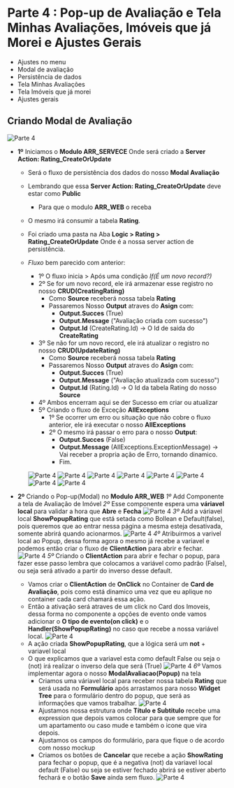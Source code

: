 # Parte 4 : Pop-up de Avaliação e Tela Minhas Avaliações, Imóveis que já Morei e Ajustes Gerais

- Ajustes no menu
- Modal de avaliação
- Persistência de dados
- Tela Minhas Avaliações
- Tela Imóveis que já morei
- Ajustes gerais

## Criando Modal de Avaliação

![Parte 4](..//Parte%204/img/ModalAvaliacao-TelaAvaliarImovel/ModalAvaliacao01.png)

- **1º** Iniciamos o **Modulo ARR_SERVECE** Onde será criado a **Server Action: Rating_CreateOrUpdate**

  - Será o fluxo de persistência dos dados do nosso **Modal Avaliação**
  - Lembrando que essa **Server Action: Rating_CreateOrUpdate** deve estar como **Public**
    - Para que o modulo **ARR_WEB** o receba
  - O mesmo irá consumir a tabela **Rating**.
  - Foi criado uma pasta na Aba **Logic > Rating > Rating_CreateOrUpdate** Onde é a nossa server action de persistência.
  - *Fluxo* bem parecido com anterior:
    - 1º O fluxo inicia > Após uma condição *If(É um novo record?)*
    - 2º Se for um novo record, ele irá armazenar esse registro no nosso **CRUD(CreatingRating)**
      - Como **Source** receberá nossa tabela **Rating**
      - Passaremos Nosso **Output** atraves do **Asign** com:
        - **Output.Succes** (True)
        - **Output.Message** ("Avaliação criada com sucesso")
        - **Output.Id** (CreateRating.Id) -> O Id de saida do **CreateRating**
    - 3º Se não for um novo record, ele irá atualizar o registro no nosso **CRUD(UpdateRating)**
      - Como **Source** receberá nossa tabela **Rating**
      - Passaremos Nosso **Output** atraves do **Asign** com:
        - **Output.Succes** (True)
        - **Output.Message** ("Avaliação atualizada com sucesso")
        - **Output.Id** (Rating.Id) -> O Id da tabela Rating do nosso **Source**
    - 4º Ambos encerram aqui se der Sucesso em criar ou atualizar
    - 5º Criando o fluxo de Exceção **AllExceptions**
      - 1º Se ocorrer um erro ou situação que não cobre o fluxo anterior, ele irá executar o nosso **AllExceptions**
      - 2º O mesmo irá passar o erro para o nosso **Output**:
        - **Output.Succes** (False)
        - **Output.Message** (AllExceptions.ExceptionMessage) -> Vai receber a propria ação de Erro, tornando dinamico.
        - Fim.

    ![Parte 4](..//Parte%204/img/ModalAvaliacao-TelaAvaliarImovel/Server/ModalAvaliacao02.png)
    ![Parte 4](..//Parte%204/img/ModalAvaliacao-TelaAvaliarImovel/Server/ModalAvaliacao03.png)
    ![Parte 4](..//Parte%204/img/ModalAvaliacao-TelaAvaliarImovel/Server/ModalAvaliacao04.png)
    ![Parte 4](..//Parte%204/img/ModalAvaliacao-TelaAvaliarImovel/Server/ModalAvaliacao05.png)
    ![Parte 4](..//Parte%204/img/ModalAvaliacao-TelaAvaliarImovel/Server/ModalAvaliacao06.png)
    ![Parte 4](..//Parte%204/img/ModalAvaliacao-TelaAvaliarImovel/Server/ModalAvaliacao07.png)
    ![Parte 4](..//Parte%204/img/ModalAvaliacao-TelaAvaliarImovel/Server/ModalAvaliacao08.png)
    ![Parte 4](..//Parte%204/img/ModalAvaliacao-TelaAvaliarImovel/Server/ModalAvaliacao09.png)

- **2º** Criando o Pop-up(Modal) no **Modulo ARR_WEB**
  *1º* Add Componente a tela de Avaliação de Imóvel
  *2º* Esse componente espera uma **váriavel local** para validar a hora que **Abre** e **Fecha**
  ![Parte 4](..//Parte%204/img/ModalAvaliacao-TelaAvaliarImovel/ModalAvaliacao10.png)
  *3º* Add a váriavel local **ShowPopupRating** que está setada como Bollean e Default(false), pois queremos que ao entrar nessa página a mesma esteja desativada, somente abrirá quando acionarmos.
  ![Parte 4](..//Parte%204/img/ModalAvaliacao-TelaAvaliarImovel/ModalAvaliacao11.png)
  *4º* Atribuirmos a varivel local ao Popup, dessa forma agora o mesmo já recebe a variavel e podemos então criar o fluxo de **ClientAction** para abrir e fechar.
  ![Parte 4](..//Parte%204/img/ModalAvaliacao-TelaAvaliarImovel/ModalAvaliacao12.png)
  *5º* Criando o **ClientAction** para abrir e fechar o popup, para fazer esse passo lembra que colocamos a variável como padrão (False), ou seja será ativado a partir do inverso desse default.
  - Vamos criar o **ClientAction** de **OnClick** no Container de **Card de Avaliação**, pois como está dinamico uma vez que eu aplique no container cada card chamará essa ação.
  - Então a ativação será atraves de um click no Card dos Imoveis, dessa forma no componente a opções de evento onde vamos adicionar o **O tipo de evento(on click)** e o **Handler(ShowPopupRating)** no caso que recebe a nossa variável local.
  ![Parte 4](..//Parte%204/img/ModalAvaliacao-TelaAvaliarImovel/ModalAvaliacao13.png)
  - A ação criada **ShowPopupRating**, que a lógica será um **not** + variavel local
  - O que explicamos que a variavel esta como default False ou seja o (not) irá realizar o inverso dela que será (True)
  ![Parte 4](..//Parte%204/img/ModalAvaliacao-TelaAvaliarImovel/ModalAvaliacao14.png)
  *6º* Vamos implementar agora o nosso **ModalAvaliacao(Popup)** na tela
    - Criamos uma váriavel local para receber nossa tabela **Rating** que será usada no **Formulário** após arrastamos para nosso **Widget Tree** para o formulário dentro do popup, que será as informações que vamos trabalhar.
   ![Parte 4](..//Parte%204/img/ModalAvaliacao-TelaAvaliarImovel/ModalAvaliacao15.png)
    - Ajustamos nossa estrutura onde **Título e Subtitulo** recebe uma expression que depois vamos colocar para que sempre que for um apartamento ou caso mude e também o icone que vira depois.
    - Ajustamos os campos do formulário, para que fique o de acordo com nosso mockup
    - Criamos os botões de **Cancelar** que recebe a ação **ShowRating** para fechar o popup, que é a negativa (not) da variavel local default (False) ou seja se estiver fechado abrirá se estiver aberto fechará e o botão **Save** ainda sem fluxo.
   ![Parte 4](..//Parte%204/img/ModalAvaliacao-TelaAvaliarImovel/ModalAvaliacao16.png)
